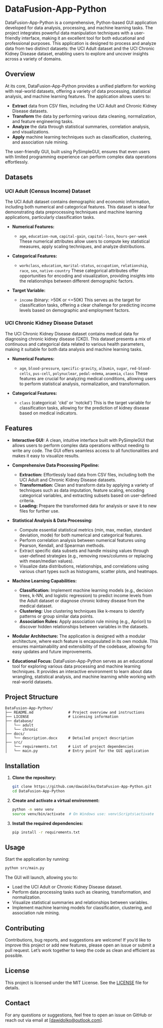 # DataFusion-App-Python

DataFusion-App-Python is a comprehensive, Python-based GUI application developed for data analysis, processing, and machine learning tasks. The project integrates powerful data manipulation techniques with a user-friendly interface, making it an excellent tool for both educational and professional purposes. This application is designed to process and analyze data from two distinct datasets: the UCI Adult dataset and the UCI Chronic Kidney Disease dataset, enabling users to explore and uncover insights across a variety of domains.

## Overview

At its core, DataFusion-App-Python provides a unified platform for working with real-world datasets, offering a variety of data processing, statistical analysis, and machine learning features. The application allows users to:

- **Extract** data from CSV files, including the UCI Adult and Chronic Kidney Disease datasets.
- **Transform** the data by performing various data cleaning, normalization, and feature engineering tasks.
- **Analyze** the data through statistical summaries, correlation analysis, and visualizations.
- **Apply** machine learning techniques such as classification, clustering, and association rule mining.

The user-friendly GUI, built using PySimpleGUI, ensures that even users with limited programming experience can perform complex data operations effortlessly.

## Datasets

### UCI Adult (Census Income) Dataset

The UCI Adult dataset contains demographic and economic information, including both numerical and categorical features. This dataset is ideal for demonstrating data preprocessing techniques and machine learning applications, particularly classification tasks.

- **Numerical Features:**

  - `age`, `education-num`, `capital-gain`, `capital-loss`, `hours-per-week`
    These numerical attributes allow users to compute key statistical measures, apply scaling techniques, and analyze distributions.

- **Categorical Features:**

  - `workclass`, `education`, `marital-status`, `occupation`, `relationship`, `race`, `sex`, `native-country`
    These categorical attributes offer opportunities for encoding and visualization, providing insights into the relationships between different demographic factors.

- **Target Variable:**
  - `income` (binary: >50K or <=50K)
    This serves as the target for classification tasks, offering a clear challenge for predicting income levels based on demographic and employment factors.

### UCI Chronic Kidney Disease Dataset

The UCI Chronic Kidney Disease dataset contains medical data for diagnosing chronic kidney disease (CKD). This dataset presents a mix of continuous and categorical data related to various health parameters, making it suitable for both data analysis and machine learning tasks.

- **Numerical Features:**

  - `age`, `blood-pressure`, `specific-gravity`, `albumin`, `sugar`, `red-blood-cells`, `pus-cell`, `polynuclear`, `pedal-edema`, `anaemia`, `class`
    These features are crucial for analyzing medical conditions, allowing users to perform statistical analysis, normalization, and transformation.

- **Categorical Features:**
  - `class` (categorical: 'ckd' or 'notckd')
    This is the target variable for classification tasks, allowing for the prediction of kidney disease based on medical indicators.

## Features

- **Interactive GUI:**
  A clean, intuitive interface built with PySimpleGUI that allows users to perform complex data operations without needing to write any code. The GUI offers seamless access to all functionalities and makes it easy to visualize results.

- **Comprehensive Data Processing Pipeline:**

  - **Extraction:** Effortlessly load data from CSV files, including both the UCI Adult and Chronic Kidney Disease datasets.
  - **Transformation:** Clean and transform data by applying a variety of techniques such as data imputation, feature scaling, encoding categorical variables, and extracting subsets based on user-defined criteria.
  - **Loading:** Prepare the transformed data for analysis or save it to new files for further use.

- **Statistical Analysis & Data Processing:**

  - Compute essential statistical metrics (min, max, median, standard deviation, mode) for both numerical and categorical features.
  - Perform correlation analysis between numerical features using Pearson, Kendall, and Spearman methods.
  - Extract specific data subsets and handle missing values through user-defined strategies (e.g., removing rows/columns or replacing with mean/median values).
  - Visualize data distributions, relationships, and correlations using various chart types such as histograms, scatter plots, and heatmaps.

- **Machine Learning Capabilities:**

  - **Classification:** Implement machine learning models (e.g., decision trees, k-NN, and logistic regression) to predict income levels from the Adult dataset or diagnose chronic kidney disease from the medical dataset.
  - **Clustering:** Use clustering techniques like k-means to identify patterns or group similar data points.
  - **Association Rules:** Apply association rule mining (e.g., Apriori) to discover hidden relationships between variables in the datasets.

- **Modular Architecture:**
  The application is designed with a modular architecture, where each feature is encapsulated in its own module. This ensures maintainability and extensibility of the codebase, allowing for easy updates and future improvements.

- **Educational Focus:**
  DataFusion-App-Python serves as an educational tool for exploring various data processing and machine learning techniques. It provides an interactive environment to learn about data wrangling, statistical analysis, and machine learning while working with real-world datasets.

## Project Structure

```
DataFusion-App-Python/
├── README.md                # Project overview and instructions
├── LICENSE                  # Licensing information
├── database/
│   └── adult
│   └── chronic
├── docs/
│   └── description.docx     # Detailed project description
├── src/
│   └── requirements.txt     # List of project dependencies
│   └── main.py              # Entry point for the GUI application
```

## Installation

1. **Clone the repository:**

   ```bash
   git clone https://github.com/dawidolko/DataFusion-App-Python.git
   cd DataFusion-App-Python
   ```

2. **Create and activate a virtual environment:**

   ```bash
   python -m venv venv
   source venv/bin/activate  # On Windows use: venv\Scripts\activate
   ```

3. **Install the required dependencies:**

   ```bash
   pip install -r requirements.txt
   ```

## Usage

Start the application by running:

```bash
python src/main.py
```

The GUI will launch, allowing you to:

- Load the UCI Adult or Chronic Kidney Disease dataset.
- Perform data processing tasks such as cleaning, transformation, and normalization.
- Visualize statistical summaries and relationships between variables.
- Implement machine learning models for classification, clustering, and association rule mining.

## Contributing

Contributions, bug reports, and suggestions are welcome! If you’d like to improve this project or add new features, please open an issue or submit a pull request. Let’s work together to keep the code as clean and efficient as possible.

## License

This project is licensed under the MIT License. See the [LICENSE](LICENSE) file for details.

## Contact

For any questions or suggestions, feel free to open an issue on GitHub or reach out via email at [dawidolko@outlook.com].
